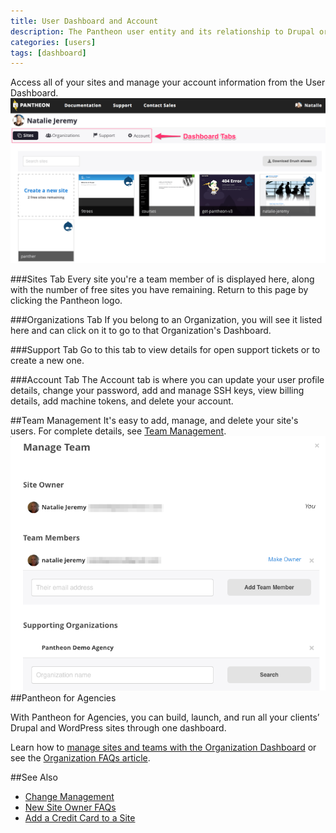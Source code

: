 ```yaml
---
title: User Dashboard and Account
description: The Pantheon user entity and its relationship to Drupal or WordPress sites, teams, and organizations.
categories: [users]
tags: [dashboard]
---
```


Access all of your sites and manage your account information from the User Dashboard.
![Site Dashboard](/source/docs/assets/images/pantheon-user-dashboard1.png)

###Sites Tab
Every site you're a team member of is displayed here, along with the number of free sites you have remaining. Return to this page by clicking the Pantheon logo.

###Organizations Tab
If you belong to an Organization, you will see it listed here and can click on it to go to that Organization's Dashboard.

###Support Tab
Go to this tab to view details for open support tickets or to create a new one.

###Account Tab
The Account tab is where you can update your user profile details, change your password, add and manage SSH keys, view billing details, add machine tokens, and delete your account.

##Team Management
It's easy to add, manage, and delete your site's users. For complete details, see [Team Management](/docs/team-management/).
![Team Management Window](/source/docs/assets/images/team-modal.png)
##Pantheon for Agencies

With Pantheon for Agencies, you can build, launch, and run all your clients’ Drupal and WordPress sites through one dashboard.

Learn how to [manage sites and teams with the Organization Dashboard](/docs/organization-dashboard/) or see the [Organization FAQs article](/docs/organization-faq/).

##See Also
- [Change Management](/docs/change-management/)
- [New Site Owner FAQs](/docs/site-owner-faq/)
- [Add a Credit Card to a Site](/docs/site-payments/)
